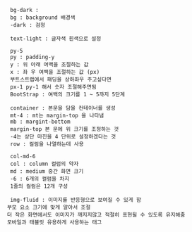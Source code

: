 
      bg-dark :
      bg : background 배경색
      -dark : 검정

      text-light : 글자색 흰색으로 설정

      py-5 
      py : padding-y
      y : 위 아래 여백을 조절하는 값
      x : 좌 우 여백을 조절하는 값 (px)
      부트스트랩에서 패딩을 상하좌우 주고싶다면
      px-1 py-1 해서 숫자 조절해주면됨
      BootStrap : 여백의 크기를 1 ~ 5까지 5단계 

      container : 본문을 담을 컨테이너를 생성
      mt-4 : mt는 margin-top 을 나타냄
      mb : margint-bottom
      margin-top 본 문에 위 크기를 조정하는 것
      -4는 상단 마진을 4 단위로 설정하겠다는 것
      row : 컬럼을 나열하는데 사용

      col-md-6 
      col : column 컬럼의 약자
      md : medium 중간 화면 크기
      -6 : 6개의 컬럼을 차지
      1줄의 컬럼은 12개 구성

      img-fluid : 이미지를 반응형으로 보여질 수 있게 함
     부모 요소 크기에 맞게 알아서 조절
     더 작은 화면에서도 이미지가 깨지지않고 적절히 표현될 수 있도록 유지해줌
     모바일과 태블릿 유용하게 사용하는 태그